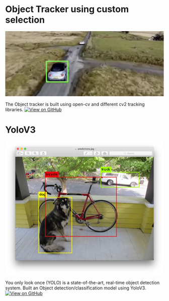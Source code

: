 # Object Tracker using custom selection

<center><img src="assets/img/objecttrack.png"/></center>

The Object tracker is built using open-cv and different cv2 tracking libraries.
[![View on GitHub](https://img.shields.io/badge/GitHub-View_on_GitHub-blue?logo=GitHub)](https://github.com/soham1827/Object-tracker-using-custom-selection)


# YoloV3

<center><img src="assets/img/object detect.png"/></center>

You only look once (YOLO) is a state-of-the-art, real-time object detection system.
Built an Object detection/classification model using YoloV3.
[![View on GitHub](https://img.shields.io/badge/GitHub-View_on_GitHub-blue?logo=GitHub)](https://github.com/soham1827/YoloV3)
